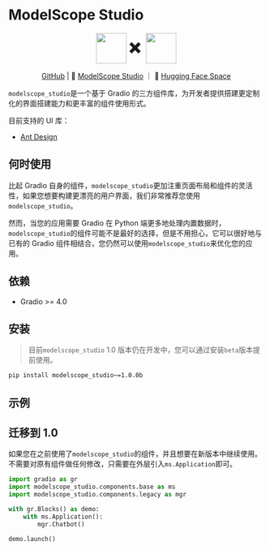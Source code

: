 # ModelScope Studio

<p align="center">
    <img src="https://modelscope.oss-cn-beijing.aliyuncs.com/modelscope.gif" height="60" style="vertical-align: middle;"/>
    <span style="font-size: 30px; vertical-align: middle;">
    ✖️
    </span>
    <img src="https://github.com/gradio-app/gradio/raw/main/readme_files/gradio.svg" height="60" style="vertical-align: middle;">
<p>

<p align="center">
<a href="https://github.com/modelscope/modelscope-studio">GitHub</a> | 🤖 <a href="https://modelscope.cn/studios/modelscope/modelscope-studio-beta">ModelScope Studio</a> ｜ 🤗 <a href="https://huggingface.co/spaces/modelscope/modelscope-studio-beta">Hugging Face Space</a>

`modelscope_studio`是一个基于 Gradio 的三方组件库，为开发者提供搭建更定制化的界面搭建能力和更丰富的组件使用形式。

目前支持的 UI 库：

- [Ant Design](https://ant.design/)

## 何时使用

比起 Gradio 自身的组件，`modelscope_studio`更加注重页面布局和组件的灵活性，如果您想要构建更漂亮的用户界面，我们非常推荐您使用`modelscope_studio`。

然而，当您的应用需要 Gradio 在 Python 端更多地处理内置数据时，`modelscope_studio`的组件可能不是最好的选择，但是不用担心，它可以很好地与已有的 Gradio 组件相结合，您仍然可以使用`modelscope_studio`来优化您的应用。

## 依赖

- Gradio >= 4.0

## 安装

> 目前`modelscope_studio` 1.0 版本仍在开发中，您可以通过安装`beta`版本提前使用。

```sh
pip install modelscope_studio~=1.0.0b
```

## 示例

<demo name="example"></demo>

## 迁移到 1.0

如果您在之前使用了`modelscope_studio`的组件，并且想要在新版本中继续使用。不需要对原有组件做任何修改，只需要在外层引入`ms.Application`即可。

```python
import gradio as gr
import modelscope_studio.components.base as ms
import modelscope_studio.components.legacy as mgr

with gr.Blocks() as demo:
    with ms.Application():
        mgr.Chatbot()

demo.launch()
```
